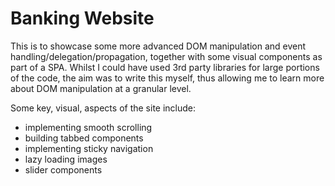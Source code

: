 # Banking Website

This is to showcase some more advanced DOM manipulation and event handling/delegation/propagation, together with some visual components as part of a SPA. Whilst I could have used 3rd party libraries for large portions of the code, the aim was to write this myself, thus allowing me to learn more about DOM manipulation at a granular level.

Some key, visual, aspects of the site include:

- implementing smooth scrolling
- building tabbed components
- implementing sticky navigation
- lazy loading images
- slider components
